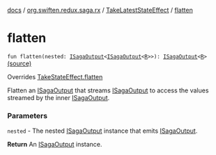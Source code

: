 [docs](../../index.md) / [org.swiften.redux.saga.rx](../index.md) / [TakeLatestStateEffect](index.md) / [flatten](./flatten.md)

# flatten

`fun flatten(nested: `[`ISagaOutput`](../../org.swiften.redux.saga.common/-i-saga-output/index.md)`<`[`ISagaOutput`](../../org.swiften.redux.saga.common/-i-saga-output/index.md)`<`[`R`](index.md#R)`>>): `[`ISagaOutput`](../../org.swiften.redux.saga.common/-i-saga-output/index.md)`<`[`R`](index.md#R)`>` [(source)](https://github.com/protoman92/KotlinRedux/tree/master/common/common-rx-saga/src/main/kotlin/org/swiften/redux/saga/rx/RxTakeStateEffect.kt#L70)

Overrides [TakeStateEffect.flatten](../../org.swiften.redux.saga.common/-take-state-effect/flatten.md)

Flatten an [ISagaOutput](../../org.swiften.redux.saga.common/-i-saga-output/index.md) that streams [ISagaOutput](../../org.swiften.redux.saga.common/-i-saga-output/index.md) to access the values streamed by the inner
[ISagaOutput](../../org.swiften.redux.saga.common/-i-saga-output/index.md).

### Parameters

`nested` - The nested [ISagaOutput](../../org.swiften.redux.saga.common/-i-saga-output/index.md) instance that emits [ISagaOutput](../../org.swiften.redux.saga.common/-i-saga-output/index.md).

**Return**
An [ISagaOutput](../../org.swiften.redux.saga.common/-i-saga-output/index.md) instance.

